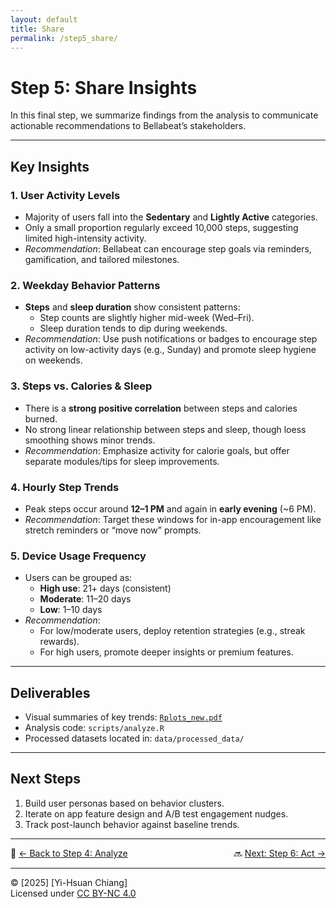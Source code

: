 ```yaml
---
layout: default
title: Share
permalink: /step5_share/
---
```


# Step 5: Share Insights

In this final step, we summarize findings from the analysis to communicate actionable recommendations to Bellabeat’s stakeholders.

---

## Key Insights

### 1. User Activity Levels
- Majority of users fall into the **Sedentary** and **Lightly Active** categories.
- Only a small proportion regularly exceed 10,000 steps, suggesting limited high-intensity activity.
- *Recommendation*: Bellabeat can encourage step goals via reminders, gamification, and tailored milestones.

### 2. Weekday Behavior Patterns
- **Steps** and **sleep duration** show consistent patterns:
  - Step counts are slightly higher mid-week (Wed–Fri).
  - Sleep duration tends to dip during weekends.
- *Recommendation*: Use push notifications or badges to encourage step activity on low-activity days (e.g., Sunday) and promote sleep hygiene on weekends.

### 3. Steps vs. Calories & Sleep
- There is a **strong positive correlation** between steps and calories burned.
- No strong linear relationship between steps and sleep, though loess smoothing shows minor trends.
- *Recommendation*: Emphasize activity for calorie goals, but offer separate modules/tips for sleep improvements.

### 4. Hourly Step Trends
- Peak steps occur around **12–1 PM** and again in **early evening** (~6 PM).
- *Recommendation*: Target these windows for in-app encouragement like stretch reminders or “move now” prompts.

### 5. Device Usage Frequency
- Users can be grouped as:
  - **High use**: 21+ days (consistent)
  - **Moderate**: 11–20 days
  - **Low**: 1–10 days
- *Recommendation*: 
  - For low/moderate users, deploy retention strategies (e.g., streak rewards).
  - For high users, promote deeper insights or premium features.

---

## Deliverables

- Visual summaries of key trends: [`Rplots_new.pdf`](../assets/Rplots_new.pdf)
- Analysis code: `scripts/analyze.R`
- Processed datasets located in: `data/processed_data/`

<!-- [`analyze.R`](../../scripts/analysis.R) -->
---

## Next Steps

<!-- 1. Present these insights to marketing and product teams. -->
1. Build user personas based on behavior clusters.
2. Iterate on app feature design and A/B test engagement nudges.
3. Track post-launch behavior against baseline trends.

---

<!-- 🔗 **[← Back to Step 4: Analyze](../step4_analyze/)** | 🔜 **[Next: Step 6: Act →](../step6_act/)** -->

<div style="display: flex; justify-content: space-between;">
  <span>🔗 <a href="../step4_analyze/">← Back to Step 4: Analyze</a></span>
  <span>🔜 <a href="../step6_act/">Next: Step 6: Act →</a></span>
</div>

---

© [2025] [Yi-Hsuan Chiang]  
Licensed under [CC BY-NC 4.0](https://creativecommons.org/licenses/by-nc/4.0/)